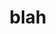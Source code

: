 ---
layout: page
title: "blah"
tags: [Jekyll, theme, responsive, blog, template]
image:
  feature: txt.jpg
---